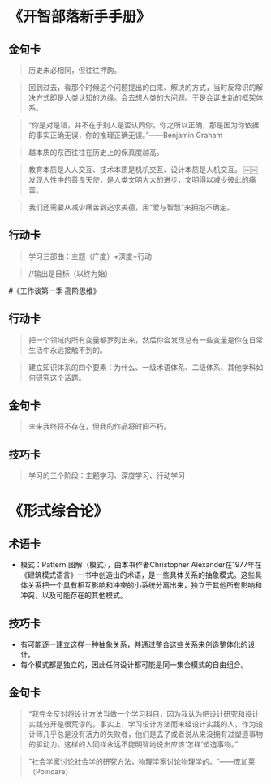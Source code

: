 # 《开智部落新手手册》
## 金句卡
> 历史未必相同，但往往押韵。

> 回到过去，看那个时候这个问题提出的由来、解决的方式，当时反常识的解决方式即是人类认知的边缘。会去想人类的大问题。于是会诞生新的框架体系。

> “你是对是错，并不在于别人是否认同你。你之所以正确，那是因为你依据的事实正确无误，你的推理正确无误。”——Benjamin Graham

> 越本质的东西往往在历史上的保真度越高。

> 教育本质是人人交互、技术本质是机机交互、设计本质是人机交互。
￼￼
> 发现人性中的善良天使，是人类文明大大的进步，文明得以减少彼此的痛苦。

> 我们还需要从减少痛苦到追求美德，用“爱与智慧”来拥抱不确定。

## 行动卡
> 学习三部曲：主题（广度）+深度+行动

> //输出是目标（以终为始）


#《工作谈第一季 高阶思维》
## 行动卡
> 把一个领域内所有变量都罗列出来，然后你会发现总有一些变量是你在日常生活中永远接触不到的。

> 建立知识体系的四个要素：为什么、一级术语体系、二级体系、其他学科如何研究这个话题。
## 金句卡
> 未来我终将不存在，但我的作品将时间不朽。

## 技巧卡
> 学习的三个阶段：主题学习、深度学习、行动学习


# 《形式综合论》
## 术语卡
- 模式：Pattern,图解（模式），由本书作者Christopher Alexander在1977年在《建筑模式语言》一书中创造出的术语，是一些具体关系的抽象模式。这些具体关系把一个具有相互影响和冲突的小系统分离出来，独立于其他所有影响和冲突，以及可能存在的其他模式。

## 技巧卡
- 有可能逐一建立这样一种抽象关系，并通过整合这些关系来创造整体化的设计。
- 每个模式都是独立的，因此任何设计都可能是同一集合模式的自由组合。

## 金句卡
> “我完全反对将设计方法当做一个学习科目，因为我认为把设计研究和设计实践分开是很荒谬的。事实上，学习设计方法而未经设计实践的人，作为设计师几乎总是没有活力的失败者，他们是去了或者说从来没拥有过塑造事物的驱动力。这样的人同样永远不能明智地说出应该‘怎样’塑造事物。”

> ”社会学家讨论社会学的研究方法，物理学家讨论物理学的。“——庞加莱（Poincare）

